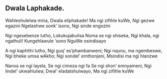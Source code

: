 ## Dwala Laphakade.

Wahleshulelwa mina,
Dwala eliphakade!
Ma ngi zifihle kuWe,
Ngi gezwe egazini
Ngelashwe sonk’ isono,
Ngi sinde engozini

Ngi ngesebenze lutho,
Lokukujabulisa
Noma se ngi shiseka,
Ngi khala, ngi ngathuli!
Kungehlawule ‘sono
NguWe osindisayo

A ngi kaphithi lutho,
Ngi guq’ es’phambanweni;
Ngi nqunu, ma ngembeswe,
Ngi bheke umsa wAkho;
Ngi sondel’ emthonjeni,
Msindisi ma ngi hlanzwe

Nanxa se ngi layela,
Se ngi cimeza ngi fa
Se ngi shon’ emnyameni,
Ngi lindel’ ukwahlulwa;
Dwal’ eladatshulwayo,
Ma ngi zifihle kuWe
